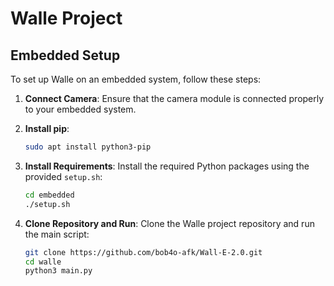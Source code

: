 # Walle Project

## Embedded Setup

To set up Walle on an embedded system, follow these steps:

1. **Connect Camera**: Ensure that the camera module is connected properly to your embedded system.

2. **Install pip**:
   ```bash
   sudo apt install python3-pip
   ```

3. **Install Requirements**: Install the required Python packages using the provided `setup.sh`:
   ```bash
   cd embedded
   ./setup.sh
   ```

4. **Clone Repository and Run**: Clone the Walle project repository and run the main script:
   ```bash
   git clone https://github.com/bob4o-afk/Wall-E-2.0.git
   cd walle
   python3 main.py
   ```

